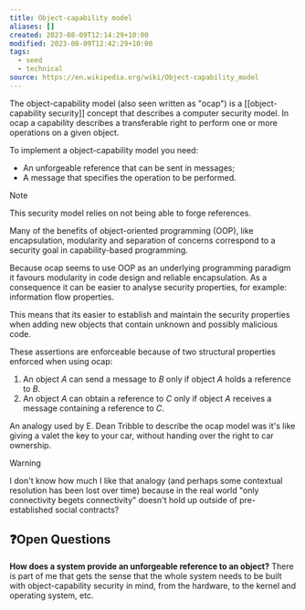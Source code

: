 ```yaml
---
title: Object-capability model
aliases: []
created: 2023-08-09T12:14:29+10:00
modified: 2023-08-09T12:42:29+10:00
tags:
  - seed
  - technical
source: https://en.wikipedia.org/wiki/Object-capability_model
---
```

The object-capability model (also seen written as "ocap") is a [[object-capability security]] concept that describes a computer security model. In ocap a capability describes a transferable right to perform one or more operations on a given object.

To implement a object-capability model you need:
- An unforgeable reference that can be sent in messages;
- A message that specifies the operation to be performed.

> [!note]
> 
> This security model relies on not being able to forge references.

Many of the benefits of object-oriented programming (OOP), like encapsulation, modularity and separation of concerns correspond to a security goal in capability-based programming.

Because ocap seems to use OOP as an underlying programming paradigm it favours modularity in code design and reliable encapsulation. As a consequence it can be easier to analyse security properties, for example: information flow properties.

This means that its easier to establish and maintain the security properties when adding new objects that contain unknown and possibly malicious code.

These assertions are enforceable because of two structural properties enforced when using ocap:
1. An object _A_ can send a message to _B_ only if object _A_ holds a reference to _B_.
2. An object _A_ can obtain a reference to _C_ only if object _A_ receives a message containing a reference to _C_.

An analogy used by E. Dean Tribble to describe the ocap model was it's like giving a valet the key to your car, without handing over the right to car ownership.

> [!warning]
> 
> I don't know how much I like that analogy (and perhaps some contextual resolution has been lost over time) because in the real world "only connectivity begets connectivity" doesn't hold up outside of pre-established social contracts?

## ❓Open Questions

**How does a system provide an unforgeable reference to an object?**
There is part of me that gets the sense that the whole system needs to be built with object-capability security in mind, from the hardware, to the kernel and operating system, etc.